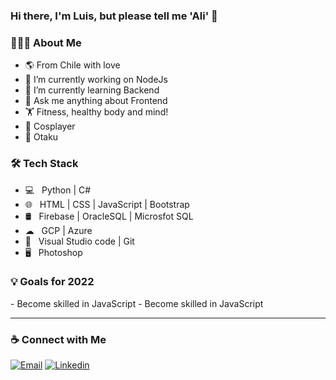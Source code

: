 ### Hi there, I'm Luis, but please tell me 'Ali' 👋

<h3> 👨🏻‍💻 About Me </h3>

- 🌎 From Chile with love
- 🔭 I’m currently working on NodeJs
- 🌱 I’m currently learning Backend
- 💬 Ask me anything about Frontend
- 🏋 Fitness, healthy body and mind!
- 👺 Cosplayer
- 🍜 Otaku

<h3>🛠 Tech Stack</h3>

- 💻 &nbsp; Python | C# 
- 🌐 &nbsp; HTML | CSS | JavaScript | Bootstrap
- 🛢 &nbsp; Firebase | OracleSQL | Microsfot SQL
- ☁ &nbsp; GCP | Azure
- 🔧 &nbsp; Visual Studio code | Git
- 🖥 &nbsp; Photoshop

<h3>💡 Goals for 2022 </h3>
- Become skilled in JavaScript
- Become skilled in JavaScript


<hr>
<h3>  ☕ Connect with Me</h3>

[![Email](https://img.shields.io/badge/lmora.dev@gmail.com-D14836?style=flat-square&logo=gmail&logoColor=white)](mailto:lmora.dev@gmail.com) [![Linkedin](https://img.shields.io/badge/-Luis%20Mora-blue?style=flat-square&logo=linkedin&logoColor=white&link=https://www.linkedin.com/in/lmora-dev/)](https://www.linkedin.com/in/lmora-dev/)
